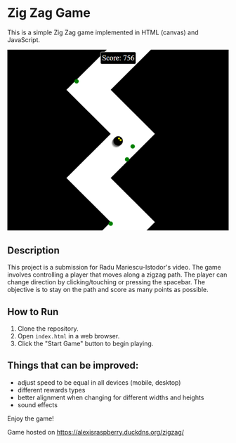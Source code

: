 # Zig Zag Game

This is a simple Zig Zag game implemented in HTML (canvas) and JavaScript.

![alt text](image.png)

## Description

This project is a submission for Radu Mariescu-Istodor's video. The game involves controlling a player that moves along a zigzag path. The player can change direction by clicking/touching or pressing the spacebar. The objective is to stay on the path and score as many points as possible.

## How to Run

1. Clone the repository.
2. Open `index.html` in a web browser.
3. Click the "Start Game" button to begin playing.

## Things that can be improved:
- adjust speed to be equal in all devices (mobile, desktop)
- different rewards types
- better alignment when changing for different widths and heights
- sound effects

Enjoy the game!

Game hosted on https://alexisraspberry.duckdns.org/zigzag/

